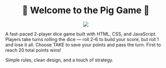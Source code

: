 <h1 align="center">🐷 Welcome to the Pig Game 🎲</h1>


<p align="center">
<a href="https://karimovpiggame.netlify.app/"><img src="https://img.shields.io/badge/Play%20Now-%23FF9800?style=for-the-badge&logo=netlify&logoColor=white"/></a>
</p>

A fast-paced 2-player dice game built with HTML, CSS, and JavaScript.
Players take turns rolling the dice — roll 2–6 to build your score, but roll 1 and lose it all.
Choose TAKE to save your points and pass the turn.
First to reach 20 total points wins!

Simple rules, clean design, and a touch of strategy.


  

